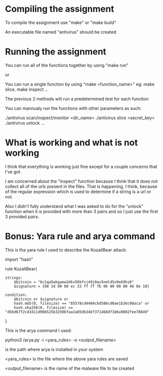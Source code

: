 # Compiling the assignment

To compile the assignment use "make" or "make build"

An executable file  named "antivirus" should be created

# Running the assignment

You can run all of the functions together by using "make run"

or

You can run a single function by using "make <function_name>"
eg: make slice, make inspect ...

The previous 2 methods will run a predetermined test for each function

You can mannualy run the functions with other parameters as such:

./antivirus scan/inspect/monitor <dir_name>
./antivirus slice <secret_key>
./antivirus unlock <pair1> <pair2> <pair3> ...

# What is working and what is not working

I think that everything is working just fine except for
a couple concerns that I've got.

I am concerned about the "inspect" function because I think
that it does not collect all of the urls present in the files.
That is happening, I think, because of the regular expression
which is used to determine if a string is a url or not.

Also I didn't fully understand what I was asked to do for
the "unlock" function when it is provided with more than 3
pairs and so I just use the first 3 provided pairs.

# Bonus: Yara rule and arya command

This is tha yara rule I used to describe the KozaliBear attack:

import "hash"

rule KozaliBear{

    strings:
        $bitcoin = "bc1qa5wkgaew2dkv56kfvj49j0av5nml45x9ek9hz6"
        $signature = {98 1d 00 00 ec 33 ff ff fb 06 00 00 00 46 0e 10}

    condition:
        $bitcoin or $signature or 
        hash.md5(0, filesize) == "85578cd4404c6d586cd0ae1b36c98aca" or 
        hash.sha256(0, filesize) == "d56d67f2c43411d966525b3250bfaa1a85db34bf371468df1b6a9882fee78849"

}

This is the arya command I used:

python3 <path>/arya.py -i <yara_rules> -o <output_filename>

<path> is the path where arya is installed in your system

<yara_rules> is the file where the above yara rules are saved

<output_filename> is the name of the malware file to be created
